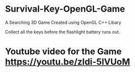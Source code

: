 # Survival-Key-OpenGL-Game
A Searching 3D Game Created using OpenGL C++ Libary

Collect all the keys before the flashlight battery runs out.

 # Youtube video for the Game https://youtu.be/zldi-5lVUoM
